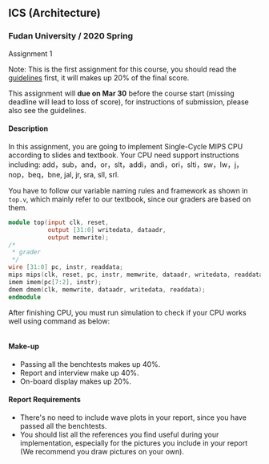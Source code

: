 ## ICS (Architecture)

### Fudan University / 2020 Spring

Assignment 1

Note: This is the first assignment for this course, you should read the [guidelines](https://github.com/SunflowerAries/ICS-Spring20-Fudan/blob/master/Arch/README.md) first, it will makes up 20% of the final score.

This assignment will **due on Mar 30** before the course start (missing deadline will lead to loss of score), for instructions of submission, please also see the guidelines.

#### Description

In this assignment, you are going to implement Single-Cycle MIPS CPU according to slides and textbook. Your CPU need support instructions including: add，sub，and，or，slt，addi，andi，ori，slti，sw，lw，j，nop，beq，bne, jal, jr, sra, sll, srl.

You have to follow our variable naming rules and framework as shown in `top.v`, which mainly refer to our textbook, since our graders are based on them.

```verilog
module top(input clk, reset,
           output [31:0] writedata, dataadr,
           output memwrite);
/*
 * grader
 */
wire [31:0] pc, instr, readdata;
mips mips(clk, reset, pc, instr, memwrite, dataadr, writedata, readdata);
imem imem(pc[7:2], instr);
dmem dmem(clk, memwrite, dataadr, writedata, readdata);
endmodule
```

After finishing CPU, you must run simulation to check if your CPU works well using command as below:

```

```

#### Make-up

- Passing all the benchtests makes up 40%.
- Report and interview make up 40%.
- On-board display makes up 20%.

#### Report Requirements

- There's no need to include wave plots in your report, since you have passed all the benchtests.
- You should list all the references you find useful during your implementation, especially for the pictures you include in your report (We recommend you draw pictures on your own).

